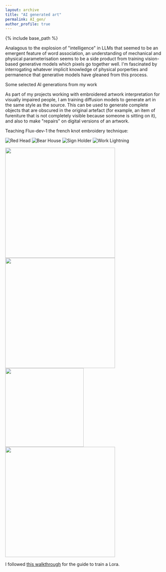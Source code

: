 ```yaml
---
layout: archive
title: "AI generated art"
permalink: AI_gen/
author_profile: true
---
```



{% include base_path %}

Analagous to the explosion of "intelligence" in LLMs that seemed to be an emergent feature of word association, an understanding of mechanical and physical parameterisation seems to be a side product from training vision-based generative models which pixels go together well. I'm fascinated by interrogating whatever implicit knowledge of physical porperties and permanence that generative models have gleaned from this process.

Some selected AI generations from my work

As part of my projects working with embroidered artwork interpretation for visually impaired people, I am training diffusion models to generate art in the same style as the source. This can be used to generate complete objects that are obscured in the original artefact (for example, an item of fureniture that is not completely visible because someone is sitting on it), and also to make "repairs" on digital versions of an artwork.

Teaching Flux-dev-1 the french knot embroidery technique:

![Red Head](/images/red_head.gif)
![Bear House](/images/bear_house.gif)
![Sign Holder](/images/sign_holder.gif)
![Work Lightning](/images/work_lightning.gif)

<img src="/images/red_head.gif" style="height:350px;">
<img src="/images/bear_house.gif" style="height:350px;">
<img src="/images/sign_holder.gif" width="250" height="250">
<img src="/images/work_lightning.gif" style="height:350px;">

I followed [this walkthrough](https://www.stablediffusiontutorials.com/2024/08/flux-lora.html#downloading-the-models) for the guide to train a Lora.


